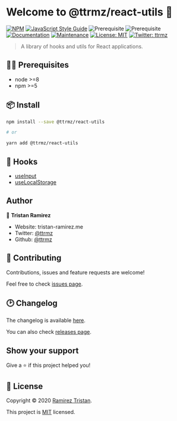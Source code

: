 # Welcome to @ttrmz/react-utils 👋

[![NPM](https://img.shields.io/npm/v/@ttrmz/react-utils.svg)](https://www.npmjs.com/package/@ttrmz/react-utils)
[![JavaScript Style Guide](https://img.shields.io/badge/code_style-standard-brightgreen.svg)](https://standardjs.com)
![Prerequisite](https://img.shields.io/badge/node-%3E%3D8-blue.svg)
![Prerequisite](https://img.shields.io/badge/npm-%3E%3D5-blue.svg)
[![Documentation](https://img.shields.io/badge/documentation-yes-brightgreen.svg)](https://github.com/ttrmz/react-utils#readme)
[![Maintenance](https://img.shields.io/badge/Maintained%3F-yes-green.svg)](https://github.com/ttrmz/react-utils/graphs/commit-activity)
[![License: MIT](https://img.shields.io/github/license/ttrmz/react-utils)](https://github.com/ttrmz/react-utils/blob/master/LICENSE)
[![Twitter: ttrmz](https://img.shields.io/twitter/follow/ttrmz.svg?style=social)](https://twitter.com/ttrmz)

> A library of hooks and utils for React applications.

## 👷‍♂️ Prerequisites

- node >=8
- npm >=5

## 📦 Install

```sh
npm install --save @ttrmz/react-utils

# or

yarn add @ttrmz/react-utils
```

## 🎣 Hooks

- [useInput](./doc/useInput.md)
- [useLocalStorage](./doc/useLocalStorage.md)

## Author

👤 **Tristan Ramirez**

- Website: tristan-ramirez.me
- Twitter: [@ttrmz](https://twitter.com/ttrmz)
- Github: [@ttrmz](https://github.com/ttrmz)

## 🤝 Contributing

Contributions, issues and feature requests are welcome!

Feel free to check [issues page](https://github.com/ttrmz/react-utils/issues).

## 🕑 Changelog

The changelog is available [here](./CHANGELOG.md).

You can also check [releases page](https://github.com/ttrmz/react-utils/releases).

## Show your support

Give a ⭐️ if this project helped you!

## 📝 License

Copyright © 2020 [Ramirez Tristan](https://github.com/ttrmz).

This project is [MIT](https://github.com/ttrmz/react-utils/blob/master/LICENSE) licensed.
